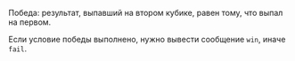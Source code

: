 Победа: результат, выпавший на втором кубике, равен тому, что выпал на первом.

Если условие победы выполнено, нужно вывести сообщение `win`, иначе `fail`.